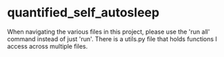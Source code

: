 # quantified_self_autosleep

When navigating the various files in this project, please use the 'run all' command instead of just 'run'.
There is a utils.py file that holds functions I access across multiple files. 

